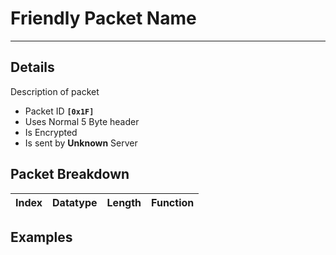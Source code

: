 # Friendly Packet Name #

---


## Details ##

Description of packet
  * Packet ID **`[0x1F]`**
  * Uses Normal 5 Byte header
  * Is Encrypted
  * Is sent by **Unknown** Server

## Packet Breakdown ##
| Index | Datatype | Length | Function |
|:------|:---------|:-------|:---------|

## Examples ##